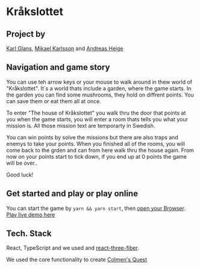 # Kråkslottet

## Project by
[Karl Glans](https://github.com/karlglans), [Mikael Karlsson](https://github.com/mikearson) and [Andreas Heige](https://github.com/andreasheige)

## Navigation and game story

You can use teh arrow keys or your mouse to walk around in thew world of "Kråkslottet". It´s a world thats include a garden, where the game starts. In the garden you can find some mushrooms, they hold on diffrent points. You can save them or eat them all at once.

To enter "The house of Kråkslottet" you walk thru the door that points at you when the game starts, you will enter a room thats tells you what your mission is. 
All those mission text are temporarty in Swedish.

You can win points by solve the missions but there are also traps and enemys to take your points. When you finished all of the rooms, you will come back to the grden and can from here walk thru the house again. From now on your points start to tick down, if you end up at 0 points the game will be over..

Good luck!
 

## Get started and play or play online

You can start the game by `yarn && yarn start`, then [open your Browser](http://localhost:3000/).
[Play live demo here](https://andreasheige.me/ks/index.html)

## Tech. Stack
React, TypeScript and we used and [react-three-fiber](https://github.com/pmndrs/react-three-fiber).
 
We used the core functionality to create [Colmen's Quest](https://coldigames.itch.io/colmens-quest) 


